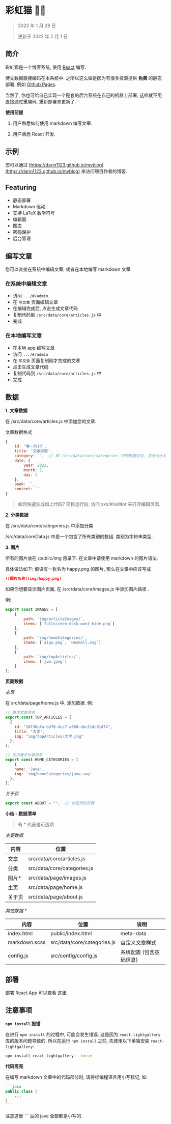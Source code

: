 # 彩虹猫 🌈🐱

> 2022 年 1 月 28 日
>
> 更新于 2022 年 2 月 1 日

## 简介

彩虹猫是一个博客系统, 使用 [React](https://zh-hans.reactjs.org/) 编写. 

博文数据直接编码在本系统中. 之所以这么做是因为有很多资源提供 **免费** 的静态部署. 例如 [Github Pages](https://pages.github.com/).

当然了, 你也可给自己实现一个配套的后台系统在自己的机器上部署, 这样就不用直接通过重编码, 重新部署来更新了. 

**使用前提**

1. 用户熟悉如何使用 markdown 编写文章.

2. 用户熟悉 React 开发.

## 示例

您可以通过 [https://darin1123.github.io/myblog](https://darin1123.github.io/myblog) 来访问项目作者的博客.


## Featuring

- 静态部署
- Markdown 驱动
- 支持 LaTeX 数学符号
- 编辑器
- 图库
- 密码保护
- 后台管理

## 编写文章

您可以直接在系统中编辑文章, 或者在本地编写 markdown 文章.

### 在系统中编辑文章

- 访问 `.../#/admin`
- 在 `写文章` 页面编辑文章
- 在编辑完成后, 点击生成文章代码
- 复制代码到 `/src/data/core/articles.js` 中
- 完成

### 在本地编写文章

- 在本地 app 编写文章
- 访问 `.../#/admin`
- 在 `写文章` 页面复制刚才完成的文章
- 点击生成文章代码
- 复制代码到 `/src/data/core/articles.js` 中
- 完成

## 数据

**1. 文章数据**

在 /src/data/core/articles.js 中添加您的文章.

文章数据格式

```js
{
    id: '唯一的id',
    title: '文章标题',
    category: ``,  // 和 /src/data/core/categories 中的数据对应, 区分大小写
    date: {
        year: 2022,
        month: 1,
        day: 1 
    },
    peek: ``, 
    content: ``
}
```

> 如何快速生成如上代码? 项目运行后, 访问 xxx/#/editor 来打开编辑页面.

**2. 分类数据**

在 /src/data/core/categories.js 中添加分类

/src/data/coreData.js 中是一个包含了所有类别的数组. 类别为字符串类型.

**3. 图片**

所有的图片放在 /public/img 目录下. 在文章中请使用 markdown 的图片语法.

具体做法如下: 假设有一张名为 happy.png 的图片, 那么在文章中应该写成

```md
![图片名称](img/happy.png)
```

如果你想要显示图片页面, 在 /src/data/core/images.js 中添加图片路径 .

例:

```js
export const IMAGES = [
    {
        path: `img/articleImages/`,
        items: [`fullscreen-dock-wont-hide.png`]
    },
    {
        path: 'img/homeCategories/',
        items: [`algo.png`, `Haskell.svg`]
    },
    {
        path: `img/topArticles/`,
        items: [`jvm.jpeg`]
    }
];
```

**页面数据**

*主页*

在 src/data/page/home.js 中, 添加数据. 例:

```js
// 置顶文章信息
export const TOP_ARTICLES = [
  {
    id: "18f36afa-bd78-4cc7-a068-dbc21dc81d74",
    title: "大学",
    img: "img/topArticles/大学.png"
  },
];

// 主页展示分类信息
export const HOME_CATEGORIES = [
	{
    name: 'Java',
    img: 'img/homeCategories/java.svg'
  },
];
```

*关于页*

```js
export const ABOUT = "";  // 详见代码示例
```



**小结 - 数据清单**

> 有 * 代表是可选项

*主要数据*

| 内容   | 位置                          |
| ------ |-----------------------------|
| 文章   | src/data/core/articles.js   |
| 分类   | src/data/core/categories.js |
| 图片*  | src/data/page/images.js     |
| 主页   | src/data/page/home.js       |
| 关于页 | src/data/page/about.js      |

*其他数据 \**

| 内容          | 位置                        | 说明                    |
| ------------- | --------------------------- | ----------------------- |
| index.html    | public/index.html           | meta-data               |
| markdown.scss | src/data/core/categories.js | 自定义文章样式          |
| config.js     | src/config/config.js        | 系统配置 (包含基础信息) |


## 部署

部署 React App 可以查看 [这里](https://create-react-app.dev/docs/deployment/).


## 注意事项

**`npm install` 报错**

在进行 `npm install` 的过程中, 可能会发生错误. 这是因为 `react-lightgallery` 库的版本问题导致的. 所以在运行 `npm install` 之前, 先使用以下单独安装 `react-lightgallery`:

```bash
npm install react-lightgallery --force
```

**代码高亮**

在编写 markdown 文章中的代码部分时, 请将标编程语言用小写标记, 如:

~~~markdown
```java
public class {
    ...
}
```
~~~

注意这里 \`\`\` 后的 java 全部都是小写的.
